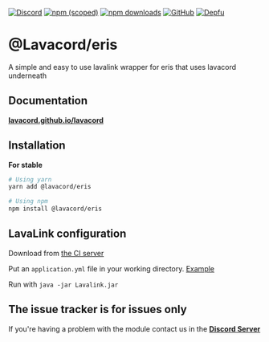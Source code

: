 [![Discord](https://discordapp.com/api/guilds/323779330033319941/embed.png)](https://discord.gg/wXrjZmV)
[![npm (scoped)](https://img.shields.io/npm/v/@lavacord/eris?label=npm%20version)](https://www.npmjs.com/package/@lavacord/eris)
[![npm downloads](https://img.shields.io/npm/dt/@lavacord/eris.svg?label=total%20downloads)](https://www.npmjs.com/package/@lavacord/eris)
[![GitHub](https://img.shields.io/github/license/lavacord/eris)](https://github.com/lavacord/eris/)
[![Depfu](https://badges.depfu.com/badges/90e84635d1c58b748c3d5ef857533878/overview.svg)](https://depfu.com/github/lavacord/eris?project_id=11808)

# @Lavacord/eris
A simple and easy to use lavalink wrapper for eris that uses lavacord underneath

## Documentation
[**lavacord.github.io/lavacord**](https://lavacord.github.io/Lavacord/)

## Installation

**For stable**
```bash
# Using yarn
yarn add @lavacord/eris

# Using npm
npm install @lavacord/eris
```

## LavaLink configuration
Download from [the CI server](https://ci.fredboat.com/viewLog.html?buildId=lastSuccessful&buildTypeId=Lavalink_Build&tab=artifacts&guest=1)

Put an `application.yml` file in your working directory. [Example](https://github.com/Frederikam/Lavalink/blob/master/LavalinkServer/application.yml.example)

Run with `java -jar Lavalink.jar`

## The issue tracker is for issues only
If you're having a problem with the module contact us in the [**Discord Server**](https://discord.gg/wXrjZmV)
